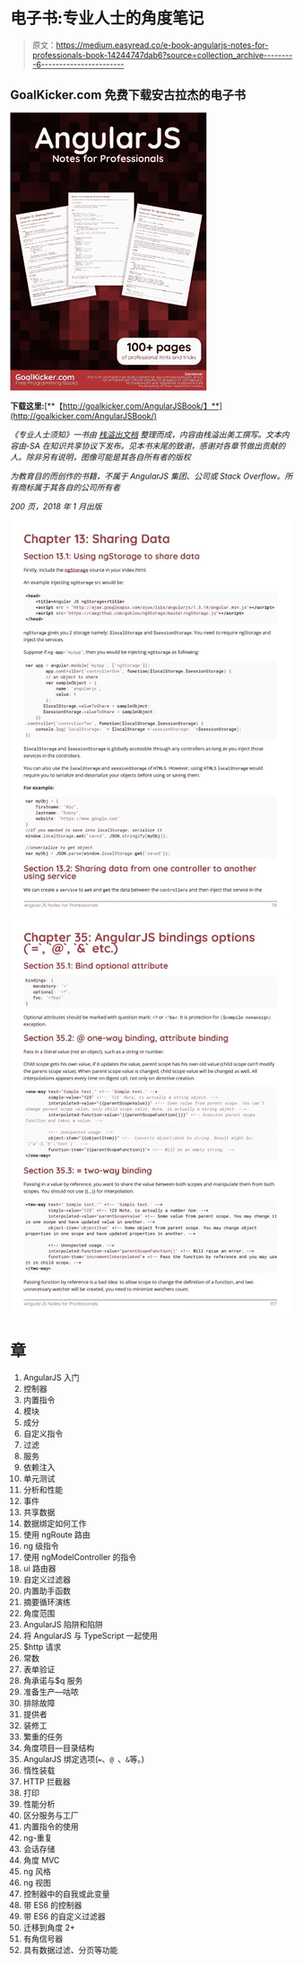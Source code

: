 # 电子书:专业人士的角度笔记

> 原文：<https://medium.easyread.co/e-book-angularjs-notes-for-professionals-book-14244747dab6?source=collection_archive---------6----------------------->

## GoalKicker.com 免费下载安古拉杰的电子书

![](img/0299ca29ae6b88eedd444a7ed9550625.png)

**下载这里:**[**【http://goalkicker.com/AngularJSBook/】**](http://goalkicker.com/AngularJSBook/)

*《专业人士须知》一书由* [*栈溢出文档*](https://archive.org/details/documentation-dump.7z) *整理而成，内容由栈溢出美工撰写。文本内容由-SA 在知识共享协议下发布。见本书末尾的致谢，感谢对各章节做出贡献的人。除非另有说明，图像可能是其各自所有者的版权*

*为教育目的而创作的书籍，不属于 AngularJS 集团、公司或 Stack Overflow。所有商标属于其各自的公司所有者*

*200 页，2018 年 1 月出版*

![](img/f2d4a03587527cc5a2299ae32300b86e.png)![](img/5587967136f4b8ae3f2047c0753f89df.png)

# 章

1.  AngularJS 入门
2.  控制器
3.  内置指令
4.  模块
5.  成分
6.  自定义指令
7.  过滤
8.  服务
9.  依赖注入
10.  单元测试
11.  分析和性能
12.  事件
13.  共享数据
14.  数据绑定如何工作
15.  使用 ngRoute 路由
16.  ng 级指令
17.  使用 ngModelController 的指令
18.  ui 路由器
19.  自定义过滤器
20.  内置助手函数
21.  摘要循环演练
22.  角度范围
23.  AngularJS 陷阱和陷阱
24.  将 AngularJS 与 TypeScript 一起使用
25.  $http 请求
26.  常数
27.  表单验证
28.  角承诺与$q 服务
29.  准备生产—咕哝
30.  排除故障
31.  提供者
32.  装修工
33.  繁重的任务
34.  角度项目—目录结构
35.  AngularJS 绑定选项(` = `、`@ `、` & `等。)
36.  惰性装载
37.  HTTP 拦截器
38.  打印
39.  性能分析
40.  区分服务与工厂
41.  内置指令的使用
42.  ng-重复
43.  会话存储
44.  角度 MVC
45.  ng 风格
46.  ng 视图
47.  控制器中的自我或此变量
48.  带 ES6 的控制器
49.  带 ES6 的自定义过滤器
50.  迁移到角度 2+
51.  有角信号器
52.  具有数据过滤、分页等功能